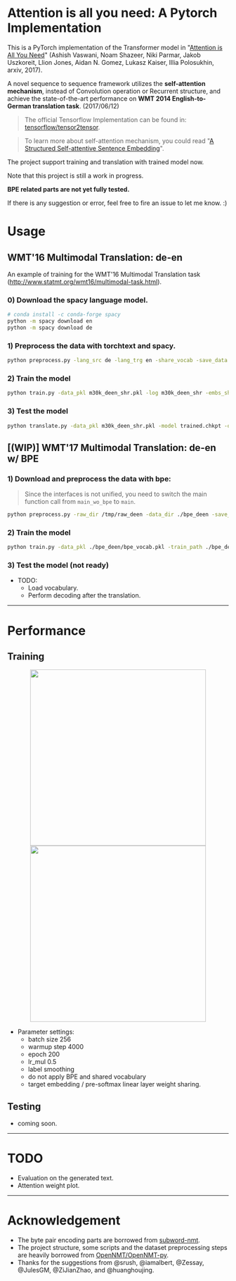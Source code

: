 # Attention is all you need: A Pytorch Implementation

This is a PyTorch implementation of the Transformer model in "[Attention is All You Need](https://arxiv.org/abs/1706.03762)" (Ashish Vaswani, Noam Shazeer, Niki Parmar, Jakob Uszkoreit, Llion Jones, Aidan N. Gomez, Lukasz Kaiser, Illia Polosukhin, arxiv, 2017). 


A novel sequence to sequence framework utilizes the **self-attention mechanism**, instead of Convolution operation or Recurrent structure, and achieve the state-of-the-art performance on **WMT 2014 English-to-German translation task**. (2017/06/12)

> The official Tensorflow Implementation can be found in: [tensorflow/tensor2tensor](https://github.com/tensorflow/tensor2tensor/blob/master/tensor2tensor/models/transformer.py).

> To learn more about self-attention mechanism, you could read "[A Structured Self-attentive Sentence Embedding](https://arxiv.org/abs/1703.03130)".



The project support training and translation with trained model now.

Note that this project is still a work in progress.

**BPE related parts are not yet fully tested.**


If there is any suggestion or error, feel free to fire an issue to let me know. :)


# Usage

## WMT'16 Multimodal Translation: de-en

An example of training for the WMT'16 Multimodal Translation task (http://www.statmt.org/wmt16/multimodal-task.html).

### 0) Download the spacy language model.
```bash
# conda install -c conda-forge spacy 
python -m spacy download en
python -m spacy download de
```

### 1) Preprocess the data with torchtext and spacy.
```bash
python preprocess.py -lang_src de -lang_trg en -share_vocab -save_data m30k_deen_shr.pkl
```

### 2) Train the model
```bash
python train.py -data_pkl m30k_deen_shr.pkl -log m30k_deen_shr -embs_share_weight -proj_share_weight -label_smoothing -output_dir output -b 256 -warmup 128000 -epoch 400
```

### 3) Test the model
```bash
python translate.py -data_pkl m30k_deen_shr.pkl -model trained.chkpt -output prediction.txt
```

## [(WIP)] WMT'17 Multimodal Translation: de-en w/ BPE 
### 1) Download and preprocess the data with bpe:

> Since the interfaces is not unified, you need to switch the main function call from `main_wo_bpe` to `main`.

```bash
python preprocess.py -raw_dir /tmp/raw_deen -data_dir ./bpe_deen -save_data bpe_vocab.pkl -codes codes.txt -prefix deen
```

### 2) Train the model
```bash
python train.py -data_pkl ./bpe_deen/bpe_vocab.pkl -train_path ./bpe_deen/deen-train -val_path ./bpe_deen/deen-val -log deen_bpe -embs_share_weight -proj_share_weight -label_smoothing -output_dir output -b 256 -warmup 128000 -epoch 400
```

### 3) Test the model (not ready)
- TODO:
	- Load vocabulary.
	- Perform decoding after the translation.
---
# Performance
## Training

<p align="center">
<img src="https://i.imgur.com/S2EVtJx.png" width="400">
<img src="https://i.imgur.com/IZQmUKO.png" width="400">
</p>

- Parameter settings:
  - batch size 256 
  - warmup step 4000 
  - epoch 200 
  - lr_mul 0.5
  - label smoothing 
  - do not apply BPE and shared vocabulary
  - target embedding / pre-softmax linear layer weight sharing. 
 
  
## Testing 
- coming soon.
---
# TODO
  - Evaluation on the generated text.
  - Attention weight plot.
---
# Acknowledgement
- The byte pair encoding parts are borrowed from [subword-nmt](https://github.com/rsennrich/subword-nmt/).
- The project structure, some scripts and the dataset preprocessing steps are heavily borrowed from [OpenNMT/OpenNMT-py](https://github.com/OpenNMT/OpenNMT-py).
- Thanks for the suggestions from @srush, @iamalbert, @Zessay, @JulesGM, @ZiJianZhao, and @huanghoujing.
